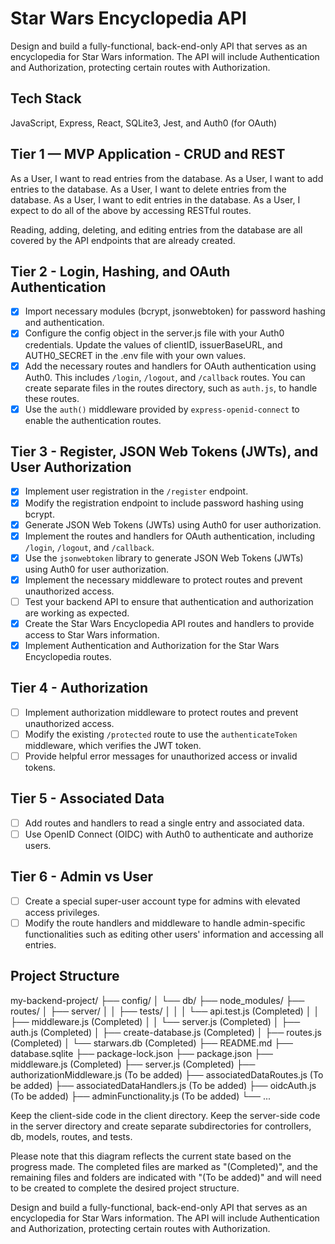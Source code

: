 # Star Wars Encyclopedia API

Design and build a fully-functional, back-end-only API that serves as an encyclopedia for Star Wars information. The API will include Authentication and Authorization, protecting certain routes with Authorization.

## Tech Stack

JavaScript, Express, React, SQLite3, Jest, and Auth0 (for OAuth)

## Tier 1 — MVP Application - CRUD and REST

As a User, I want to read entries from the database.
As a User, I want to add entries to the database.
As a User, I want to delete entries from the database.
As a User, I want to edit entries in the database.
As a User, I expect to do all of the above by accessing RESTful routes.

Reading, adding, deleting, and editing entries from the database are all covered by the API endpoints that are already created.

## Tier 2 - Login, Hashing, and OAuth Authentication

- [x] Import necessary modules (bcrypt, jsonwebtoken) for password hashing and authentication.
- [x] Configure the config object in the server.js file with your Auth0 credentials. Update the values of clientID, issuerBaseURL, and AUTH0_SECRET in the .env file with your own values.
- [x] Add the necessary routes and handlers for OAuth authentication using Auth0. This includes `/login`, `/logout`, and `/callback` routes. You can create separate files in the routes directory, such as `auth.js`, to handle these routes.
- [x] Use the `auth()` middleware provided by `express-openid-connect` to enable the authentication routes.

## Tier 3 - Register, JSON Web Tokens (JWTs), and User Authorization

- [x] Implement user registration in the `/register` endpoint.
- [x] Modify the registration endpoint to include password hashing using bcrypt.
- [x] Generate JSON Web Tokens (JWTs) using Auth0 for user authorization.
- [x] Implement the routes and handlers for OAuth authentication, including `/login`, `/logout`, and `/callback`.
- [x] Use the `jsonwebtoken` library to generate JSON Web Tokens (JWTs) using Auth0 for user authorization.
- [x] Implement the necessary middleware to protect routes and prevent unauthorized access.
- [ ] Test your backend API to ensure that authentication and authorization are working as expected.
- [x] Create the Star Wars Encyclopedia API routes and handlers to provide access to Star Wars information.
- [x] Implement Authentication and Authorization for the Star Wars Encyclopedia routes.

## Tier 4 - Authorization

- [ ] Implement authorization middleware to protect routes and prevent unauthorized access.
- [ ] Modify the existing `/protected` route to use the `authenticateToken` middleware, which verifies the JWT token.
- [ ] Provide helpful error messages for unauthorized access or invalid tokens.

## Tier 5 - Associated Data

- [ ] Add routes and handlers to read a single entry and associated data.
- [ ] Use OpenID Connect (OIDC) with Auth0 to authenticate and authorize users.

## Tier 6 - Admin vs User

- [ ] Create a special super-user account type for admins with elevated access privileges.
- [ ] Modify the route handlers and middleware to handle admin-specific functionalities such as editing other users' information and accessing all entries.

## Project Structure

my-backend-project/
├── config/
│   └── db/
├── node_modules/
├── routes/
│   ├── server/
│   │   ├── tests/
│   │   │   └── api.test.js (Completed)
│   │   ├── middleware.js (Completed)
│   │   └── server.js (Completed)
│   ├── auth.js (Completed)
│   ├── create-database.js (Completed)
│   ├── routes.js (Completed)
│   └── starwars.db (Completed)
├── README.md
├── database.sqlite
├── package-lock.json
├── package.json
├── middleware.js (Completed)
├── server.js (Completed)
├── authorizationMiddleware.js (To be added)
├── associatedDataRoutes.js (To be added)
├── associatedDataHandlers.js (To be added)
├── oidcAuth.js (To be added)
├── adminFunctionality.js (To be added)
└── ...

Keep the client-side code in the client directory.
Keep the server-side code in the server directory and create separate subdirectories for controllers, db, models, routes, and tests.

Please note that this diagram reflects the current state based on the progress made. The completed files are marked as "(Completed)", and the remaining files and folders are indicated with "(To be added)" and will need to be created to complete the desired project structure.

Design and build a fully-functional, back-end-only API that serves as an encyclopedia for Star Wars information. The API will include Authentication and Authorization, protecting certain routes with Authorization.
